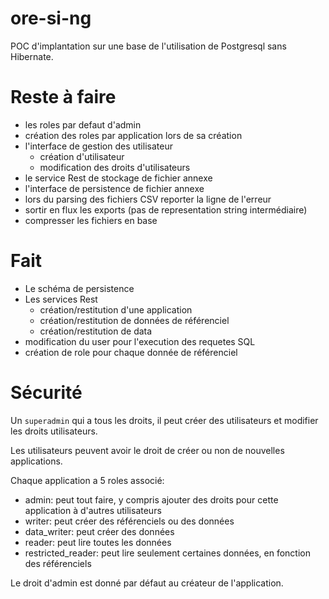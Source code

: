 ore-si-ng
=========

POC d'implantation sur une base de l'utilisation de Postgresql sans
Hibernate.

Reste à faire
=============

  - les roles par defaut d'admin
  - création des roles par application lors de sa création
  - l'interface de gestion des utilisateur
    - création d'utilisateur
    - modification des droits d'utilisateurs
  - le service Rest de stockage de fichier annexe
  - l'interface de persistence de fichier annexe
  - lors du parsing des fichiers CSV reporter la ligne de l'erreur
  - sortir en flux les exports (pas de representation string intermédiaire)
  - compresser les fichiers en base

Fait
====

  - Le schéma de persistence
  - Les services Rest
    - création/restitution d'une application
    - création/restitution de données de référenciel
    - création/restitution de data 
  - modification du user pour l'execution des requetes SQL
  - création de role pour chaque donnée de référenciel
 
 
Sécurité
========

Un `superadmin` qui a tous les droits, il peut créer des utilisateurs et modifier
les droits utilisateurs.

Les utilisateurs peuvent avoir le droit de créer ou non de nouvelles applications.

Chaque application a 5 roles associé:

  - admin: peut tout faire, y compris ajouter des droits pour cette application à d'autres utilisateurs
  - writer: peut créer des référenciels ou des données
  - data_writer: peut créer des données
  - reader: peut lire toutes les données
  - restricted_reader: peut lire seulement certaines données, en fonction des référenciels

Le droit d'admin est donné par défaut au créateur de l'application.